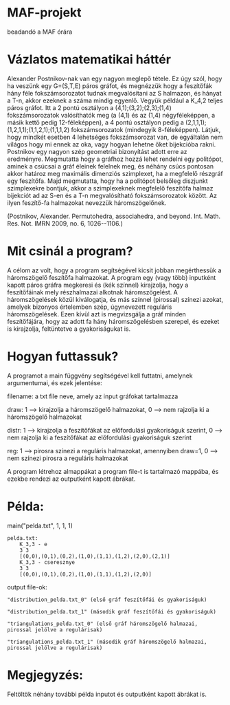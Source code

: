 # MAF-projekt
beadandó a MAF órára

# Vázlatos matematikai háttér
Alexander Postnikov-nak van egy nagyon meglepő tétele. Ez úgy szól, hogy ha veszünk egy G=(S,T,E) páros gráfot, és megnézzük hogy a feszítőfák hány féle fokszámsorozatot tudnak megvalósítani az S halmazon, és hányat a T-n, akkor ezeknek a száma mindig egyenlő. Vegyük például a K_4,2 teljes páros gráfot. Itt a 2 pontú osztályon a (4,1);(3,2);(2,3);(1,4) fokszámsorozatok valósíthatók meg (a (4,1) és az (1,4) négyféleképpen, a másik kettő pedig 12-féleképpen), a 4 pontú osztályon pedig a (2,1,1,1);(1,2,1,1);(1,1,2,1);(1,1,1,2) fokszámsorozatok (mindegyik 8-féleképpen). Látjuk, hogy mindkét esetben 4 lehetséges fokszámsorozat van, de egyáltalán nem világos hogy mi ennek az oka, vagy hogyan lehetne őket bijekcióba rakni. Postnikov egy nagyon szép geometriai bizonyítást adott erre az eredményre. Megmutatta hogy a gráfhoz hozzá lehet rendelni egy politópot, aminek a csúcsai a gráf éleinek felelnek meg, és néhány csúcs pontosan akkor határoz meg maximális dimenziós szimplexet, ha a megfelelő részgráf egy feszítőfa. Majd megmutatta, hogy ha a politópot belsőleg diszjunkt szimplexekre bontjuk, akkor a szimplexeknek megfelelő feszítőfa halmaz bijekciót ad az S-en és a T-n megvalósítható fokszámsorozatok között. Az ilyen feszítő-fa halmazokat nevezzük háromszögelőnek.

(Postnikov, Alexander. Permutohedra, associahedra, and beyond. Int. Math. Res. Not. IMRN 2009, no. 6, 1026--1106.)

# Mit csinál a program?
A célom az volt, hogy a program segítségével kicsit jobban megérthessük a háromszögelő feszítőfa halmazokat. A program egy (vagy több) inputként kapott páros gráfra megkeresi és (kék színnel) kirajzolja, hogy a feszítőfáinak mely részhalmazai alkotnak háromszögelést. A háromszögelések közül kiválogatja, és más színnel (pirossal) színezi azokat, amelyek bizonyos értelemben szép, úgynevezett reguláris háromszögelések. Ezen kívül azt is megvizsgálja a gráf minden feszítőfájára, hogy az adott fa hány háromszögelésben szerepel, és ezeket is kirajzolja, feltüntetve a gyakoriságukat is.

# Hogyan futtassuk?
A programot a main függvény segítségével kell futtatni, amelynek argumentumai, és ezek jelentése:

  filename: a txt file neve, amely az input gráfokat tartalmazza
  
  draw: 1 --> kirajzolja a háromszögelő halmazokat, 0 --> nem rajzolja ki a háromszögelő halmazokat
        
  distr: 1 --> kirajzolja a feszítőfákat az előfordulási gyakoriságuk szerint, 0 --> nem rajzolja ki a feszítőfákat az előfordulási gyakoriságuk szerint
         
  reg: 1 --> pirosra színezi a reguláris halmazokat, amennyiben draw=1, 0 --> nem színezi pirosra a reguláris halmazokat
       
A program létrehoz almappákat a program file-t is tartalmazó mappába, és ezekbe rendezi az outputként kapott ábrákat.
       
# Példa:
main("pelda.txt", 1, 1, 1)

    pelda.txt:
        K_3,3 - e
        3 3
        [(0,0),(0,1),(0,2),(1,0),(1,1),(1,2),(2,0),(2,1)]
        K_3,3 - cseresznye
        3 3
        [(0,0),(0,1),(0,2),(1,0),(1,1),(1,2),(2,0)]
        
 output file-ok:
 
    "distribution_pelda.txt_0" (első gráf feszítőfái és gyakoriságuk)
    
    "distribution_pelda.txt_1" (második gráf feszítőfái és gyakoriságuk)
    
    "triangulations_pelda.txt_0" (első gráf háromszögelő halmazai, pirossal jelölve a regulárisak)
    
    "triangulations_pelda.txt_1" (második gráf háromszögelő halmazai, pirossal jelölve a regulárisak)
    
# Megjegyzés:
Feltöltök néhány további példa inputot és outputként kapott ábrákat is.
